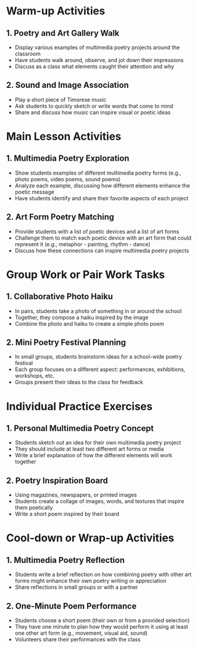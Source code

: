 # Warm-up Activities

## 1. Poetry and Art Gallery Walk
- Display various examples of multimedia poetry projects around the classroom
- Have students walk around, observe, and jot down their impressions
- Discuss as a class what elements caught their attention and why

## 2. Sound and Image Association
- Play a short piece of Timorese music
- Ask students to quickly sketch or write words that come to mind
- Share and discuss how music can inspire visual or poetic ideas

# Main Lesson Activities

## 1. Multimedia Poetry Exploration
- Show students examples of different multimedia poetry forms (e.g., photo poems, video poems, sound poems)
- Analyze each example, discussing how different elements enhance the poetic message
- Have students identify and share their favorite aspects of each project

## 2. Art Form Poetry Matching
- Provide students with a list of poetic devices and a list of art forms
- Challenge them to match each poetic device with an art form that could represent it (e.g., metaphor - painting, rhythm - dance)
- Discuss how these connections can inspire multimedia poetry projects

# Group Work or Pair Work Tasks

## 1. Collaborative Photo Haiku
- In pairs, students take a photo of something in or around the school
- Together, they compose a haiku inspired by the image
- Combine the photo and haiku to create a simple photo poem

## 2. Mini Poetry Festival Planning
- In small groups, students brainstorm ideas for a school-wide poetry festival
- Each group focuses on a different aspect: performances, exhibitions, workshops, etc.
- Groups present their ideas to the class for feedback

# Individual Practice Exercises

## 1. Personal Multimedia Poetry Concept
- Students sketch out an idea for their own multimedia poetry project
- They should include at least two different art forms or media
- Write a brief explanation of how the different elements will work together

## 2. Poetry Inspiration Board
- Using magazines, newspapers, or printed images
- Students create a collage of images, words, and textures that inspire them poetically
- Write a short poem inspired by their board

# Cool-down or Wrap-up Activities

## 1. Multimedia Poetry Reflection
- Students write a brief reflection on how combining poetry with other art forms might enhance their own poetry writing or appreciation
- Share reflections in small groups or with a partner

## 2. One-Minute Poem Performance
- Students choose a short poem (their own or from a provided selection)
- They have one minute to plan how they would perform it using at least one other art form (e.g., movement, visual aid, sound)
- Volunteers share their performances with the class